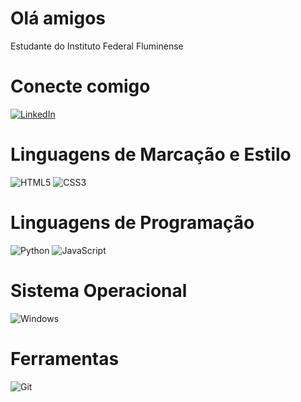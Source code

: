 #  Olá amigos
Estudante do Instituto Federal Fluminense 
# Conecte comigo 
[![LinkedIn](https://img.shields.io/badge/LinkedIn-0077B5?style=for-the-badge&logo=linkedin&logoColor=white)](https://www.linkedin.com/in/davi-asaf-santos-33939b303/)

# Linguagens de Marcação e Estilo
![HTML5](https://img.shields.io/badge/HTML5-E34F26?style=for-the-badge&logo=html5&logoColor=white)
![CSS3](https://img.shields.io/badge/CSS3-1572B6?style=for-the-badge&logo=css3&logoColor=white)
# Linguagens de Programação
![Python](https://img.shields.io/badge/python-3670A0?style=for-the-badge&logo=python&logoColor=ffdd54)
![JavaScript](https://img.shields.io/badge/JavaScript-F7DF1E?style=for-the-badge&logo=javascript&logoColor=black)
# Sistema Operacional
![Windows](https://img.shields.io/badge/Windows-000?style=for-the-badge&logo=windows&logoColor=2CA5E0)
# Ferramentas 
![Git](https://img.shields.io/badge/GIT-E44C30?style=for-the-badge&logo=git&logoColor=white)
